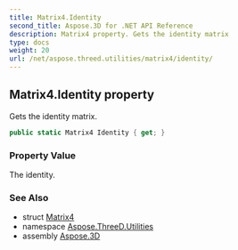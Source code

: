 ```yaml
---
title: Matrix4.Identity
second_title: Aspose.3D for .NET API Reference
description: Matrix4 property. Gets the identity matrix
type: docs
weight: 20
url: /net/aspose.threed.utilities/matrix4/identity/
---
```

## Matrix4.Identity property

Gets the identity matrix.

```csharp
public static Matrix4 Identity { get; }
```

### Property Value

The identity.

### See Also

* struct [Matrix4](../)
* namespace [Aspose.ThreeD.Utilities](../../matrix4/)
* assembly [Aspose.3D](../../../)


